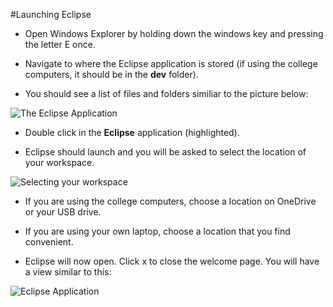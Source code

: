 #Launching Eclipse

- Open Windows Explorer by holding down the windows key and pressing the letter E once. 

- Navigate to where the Eclipse application is stored (if using the college computers, it should be in the **dev** folder).

- You should see a list of files and folders similiar to the picture below:

![The Eclipse Application](./img/05.PNG)

- Double click in the **Eclipse** application (highlighted).

- Eclipse should launch and you will be asked to select the location of your workspace.

![Selecting your workspace](./img/06.PNG)

- If you are using the college computers, choose a location on OneDrive or your USB drive. 

- If you are using your own laptop, choose a location that you find convenient.

- Eclipse will now open.  Click x to close the welcome page.  You will have a view similar to this:

![Eclipse Application](./img/07.PNG)


